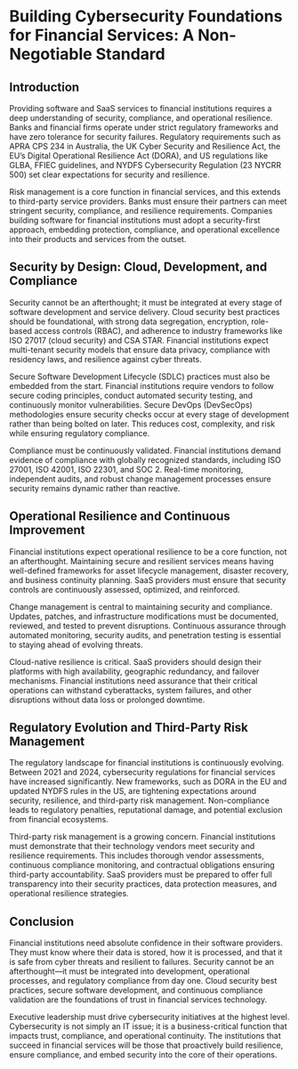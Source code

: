 # Building Cybersecurity Foundations for Financial Services: A Non-Negotiable Standard

## Introduction

Providing software and SaaS services to financial institutions requires a deep understanding of security, compliance, and operational resilience. Banks and financial firms operate under strict regulatory frameworks and have zero tolerance for security failures. Regulatory requirements such as APRA CPS 234 in Australia, the UK Cyber Security and Resilience Act, the EU’s Digital Operational Resilience Act (DORA), and US regulations like GLBA, FFIEC guidelines, and NYDFS Cybersecurity Regulation (23 NYCRR 500) set clear expectations for security and resilience.  
  
Risk management is a core function in financial services, and this extends to third-party service providers. Banks must ensure their partners can meet stringent security, compliance, and resilience requirements. Companies building software for financial institutions must adopt a security-first approach, embedding protection, compliance, and operational excellence into their products and services from the outset.

## Security by Design: Cloud, Development, and Compliance

Security cannot be an afterthought; it must be integrated at every stage of software development and service delivery. Cloud security best practices should be foundational, with strong data segregation, encryption, role-based access controls (RBAC), and adherence to industry frameworks like ISO 27017 (cloud security) and CSA STAR. Financial institutions expect multi-tenant security models that ensure data privacy, compliance with residency laws, and resilience against cyber threats.  
  
Secure Software Development Lifecycle (SDLC) practices must also be embedded from the start. Financial institutions require vendors to follow secure coding principles, conduct automated security testing, and continuously monitor vulnerabilities. Secure DevOps (DevSecOps) methodologies ensure security checks occur at every stage of development rather than being bolted on later. This reduces cost, complexity, and risk while ensuring regulatory compliance.  
  
Compliance must be continuously validated. Financial institutions demand evidence of compliance with globally recognized standards, including ISO 27001, ISO 42001, ISO 22301, and SOC 2. Real-time monitoring, independent audits, and robust change management processes ensure security remains dynamic rather than reactive.

## Operational Resilience and Continuous Improvement

Financial institutions expect operational resilience to be a core function, not an afterthought. Maintaining secure and resilient services means having well-defined frameworks for asset lifecycle management, disaster recovery, and business continuity planning. SaaS providers must ensure that security controls are continuously assessed, optimized, and reinforced.  
  
Change management is central to maintaining security and compliance. Updates, patches, and infrastructure modifications must be documented, reviewed, and tested to prevent disruptions. Continuous assurance through automated monitoring, security audits, and penetration testing is essential to staying ahead of evolving threats.  
  
Cloud-native resilience is critical. SaaS providers should design their platforms with high availability, geographic redundancy, and failover mechanisms. Financial institutions need assurance that their critical operations can withstand cyberattacks, system failures, and other disruptions without data loss or prolonged downtime.

## Regulatory Evolution and Third-Party Risk Management

The regulatory landscape for financial institutions is continuously evolving. Between 2021 and 2024, cybersecurity regulations for financial services have increased significantly. New frameworks, such as DORA in the EU and updated NYDFS rules in the US, are tightening expectations around security, resilience, and third-party risk management. Non-compliance leads to regulatory penalties, reputational damage, and potential exclusion from financial ecosystems.  
  
Third-party risk management is a growing concern. Financial institutions must demonstrate that their technology vendors meet security and resilience requirements. This includes thorough vendor assessments, continuous compliance monitoring, and contractual obligations ensuring third-party accountability. SaaS providers must be prepared to offer full transparency into their security practices, data protection measures, and operational resilience strategies.

## Conclusion

Financial institutions need absolute confidence in their software providers. They must know where their data is stored, how it is processed, and that it is safe from cyber threats and resilient to failures. Security cannot be an afterthought—it must be integrated into development, operational processes, and regulatory compliance from day one. Cloud security best practices, secure software development, and continuous compliance validation are the foundations of trust in financial services technology.  
  
Executive leadership must drive cybersecurity initiatives at the highest level. Cybersecurity is not simply an IT issue; it is a business-critical function that impacts trust, compliance, and operational continuity. The institutions that succeed in financial services will be those that proactively build resilience, ensure compliance, and embed security into the core of their operations. 
